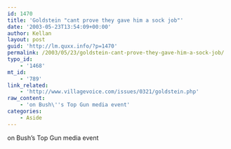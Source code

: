 ```yaml
---
id: 1470
title: 'Goldstein "cant prove they gave him a sock job"'
date: '2003-05-23T13:54:09+00:00'
author: Kellan
layout: post
guid: 'http://lm.quxx.info/?p=1470'
permalink: /2003/05/23/goldstein-cant-prove-they-gave-him-a-sock-job/
typo_id:
    - '1468'
mt_id:
    - '789'
link_related:
    - 'http://www.villagevoice.com/issues/0321/goldstein.php'
raw_content:
    - 'on Bush\''s Top Gun media event'
categories:
    - Aside
---
```


on Bush’s Top Gun media event